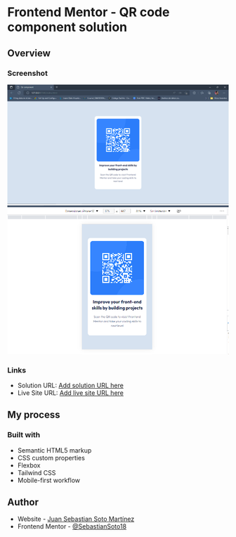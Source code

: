 # Frontend Mentor - QR code component solution
## Overview

### Screenshot

![](./screenshot/desktop.PNG)
![](./screenshot/movile.PNG)

### Links

- Solution URL: [Add solution URL here](https://your-solution-url.com)
- Live Site URL: [Add live site URL here](https://your-live-site-url.com)

## My process

### Built with

- Semantic HTML5 markup
- CSS custom properties
- Flexbox
- Tailwind CSS
- Mobile-first workflow

## Author

- Website - [Juan Sebastian Soto Martínez](https://www.linkedin.com/in/juan-sebastian-soto-martínez-b37703196/)
- Frontend Mentor - [@SebastianSoto18](https://www.frontendmentor.io/SebastianSoto18)



